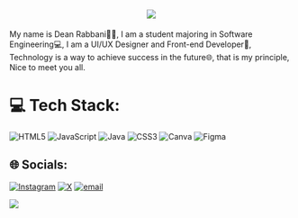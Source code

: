 <h1 align="center">
    <img src="https://readme-typing-svg.herokuapp.com/?font=Righteous&size=35&center=true&vCenter=true&width=500&height=70&duration=4000&lines=Hello!+👋;+I'm+Dean+Rabbani!💻;" />
</h1>

My name is Dean Rabbani👨‍💻, I am a student majoring in Software Engineering💻, I am a UI/UX Designer and Front-end Developer🚀, Technology is a way to achieve success in the future🌐, that is my principle, Nice to meet you all.

# 💻 Tech Stack:
![HTML5](https://img.shields.io/badge/html5-%23E34F26.svg?style=for-the-badge&logo=html5&logoColor=white) ![JavaScript](https://img.shields.io/badge/javascript-%23323330.svg?style=for-the-badge&logo=javascript&logoColor=%23F7DF1E) ![Java](https://img.shields.io/badge/java-%23ED8B00.svg?style=for-the-badge&logo=openjdk&logoColor=white) ![CSS3](https://img.shields.io/badge/css3-%231572B6.svg?style=for-the-badge&logo=css3&logoColor=white) ![Canva](https://img.shields.io/badge/Canva-%2300C4CC.svg?style=for-the-badge&logo=Canva&logoColor=white) ![Figma](https://img.shields.io/badge/figma-%23F24E1E.svg?style=for-the-badge&logo=figma&logoColor=white)

## 🌐 Socials:
[![Instagram](https://img.shields.io/badge/Instagram-%23E4405F.svg?logo=Instagram&logoColor=white)](https://instagram.com/dynrbni) [![X](https://img.shields.io/badge/X-black.svg?logo=X&logoColor=white)](https://x.com/dynrbni) [![email](https://img.shields.io/badge/Email-D14836?logo=gmail&logoColor=white)](mailto:deanrabbani20@gmail.com) 

[![](https://visitcount.itsvg.in/api?id=dynrbni&icon=0&color=0)](https://visitcount.itsvg.in)
###
